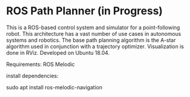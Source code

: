 # ROS Path Planner (in Progress)
This is a ROS-based control system and simulator for a point-following robot. This architecture has a vast number of use cases in autonomous systems and robotics. The base path planning algorithm is the A-star algorithm used in conjunction with a trajectory optimizer. Visualization is done in RViz. Developed on Ubuntu 18.04.

Requirements:
ROS Melodic

install dependencies:

sudo apt install ros-melodic-navigation
